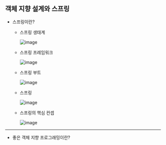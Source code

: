 ## **객체 지향 설계와 스프링**
  * 스프링이란?
    * 스프링 생태계
     
      ![image](https://user-images.githubusercontent.com/79301439/158008428-01eef09b-b0ce-4013-a7bb-e68733beedb5.png)
    * 스프링 프레임워크
     
      ![image](https://user-images.githubusercontent.com/79301439/158008454-e951eda6-c87d-4a7a-9482-ecc0da538a94.png)
    * 스프링 부트
    
      ![image](https://user-images.githubusercontent.com/79301439/158008667-b78254c5-c946-4e7f-90f2-1572ec73317d.png)
    * 스프링
    
      ![image](https://user-images.githubusercontent.com/79301439/158008707-ecb5ff37-665b-4626-80a7-47e784b3f673.png)

    * 스프링의 핵심 컨셉
    
      ![image](https://user-images.githubusercontent.com/79301439/158008742-56f4833d-884f-43ab-88b7-209ff31d23fc.png)


***
  * 좋은 객체 지향 프로그래밍이란?
